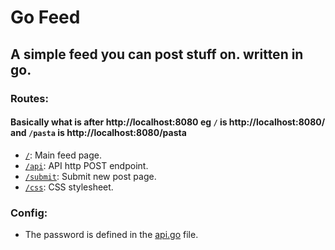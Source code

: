 # Go Feed
## A simple feed you can post stuff on. written in go.
### Routes:
#### Basically what is after http<span>://localhost:8080</span> eg `/` is http<span>://localhost:8080/</span> and `/pasta` is http<span>://localhost:8080/</span>pasta
- <a href="http://localhost:8080">`/`</a>: Main feed page.
- <a href="http://localhost:8080/api">`/api`</a>: API http POST endpoint.
- <a href="http://localhost:8080/submit">`/submit`</a>: Submit new post page.
- <a href="http://localhost:8080/css">`/css`</a>: CSS stylesheet.
### Config:
- The password is defined in the  [api.go](https://github.com/alwaysnur/go-feed/blob/main/api/api.go#L29) file.
